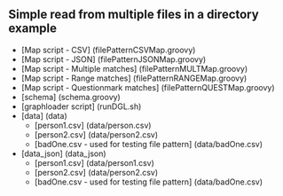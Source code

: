 ## Simple read from multiple files in a directory example
* [Map script - CSV] (filePatternCSVMap.groovy)
* [Map script - JSON] (filePatternJSONMap.groovy)
* [Map script - Multiple matches] (filePatternMULTMap.groovy)
* [Map script - Range matches] (filePatternRANGEMap.groovy)
* [Map script - Questionmark matches] (filePatternQUESTMap.groovy)
* [schema] (schema.groovy)
* [graphloader script] (runDGL.sh)
* [data] (data)
    * [person1.csv] (data/person.csv)
    * [person2.csv] (data/person2.csv)
    * [badOne.csv - used for testing file pattern] (data/badOne.csv)
* [data_json] (data_json)
    * [person1.csv] (data/person1.csv)
    * [person2.csv] (data/person2.csv)
    * [badOne.csv - used for testing file pattern] (data/badOne.csv)
